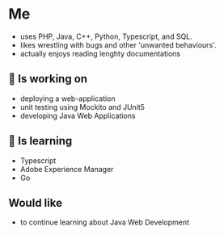 # Me

* uses PHP, Java, C++, Python, Typescript, and SQL.
* likes wrestling with bugs and other 'unwanted behaviours'.
* actually enjoys reading lenghty documentations

## 🔭 Is working on

* deploying a web-application
* unit testing using Mockito and JUnit5
* developing Java Web Applications

## 🌱 Is learning

* Typescript
* Adobe Experience Manager
* Go

## Would like

* to continue learning about Java Web Development

<!--
**tnebes/tnebes** is a ✨ _special_ ✨ repository because its `README.md` (this file) appears on your GitHub profile.

Here are some ideas to get you started:

- 🔭 I’m currently working on ...
- 🌱 I’m currently learning ...
- 👯 I’m looking to collaborate on ...
- 🤔 I’m looking for help with ...
- 💬 Ask me about ...
- 📫 How to reach me: ...
- 😄 Pronouns: ...
- ⚡ Fun fact: ...
-->
